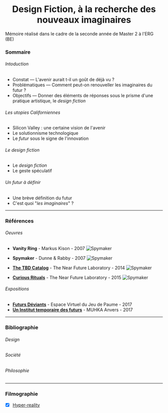 </style>
<h1 align=center>Design Fiction, à la recherche des nouveaux imaginaires</h1>

Mémoire réalisé dans le cadre de la seconde année de Master 2 à l'ERG (BE)

### Sommaire
###### Intoduction
- Constat — L'avenir aurait t-il un goût de déjà vu ?
- Problématiques — Comment peut-on renouveller les imaginaires du futur ? 
- Objectifs — Donner des éléments de réponses sous le prisme d'une pratique artistique, le *design fiction*

###### Les utopies Californiennes
- Silicon Valley : une certaine vision de l'avenir
- Le solutionnisme technologique
- Le *futur* sous le signe de l'innovation

###### Le design fiction
- Le *design fiction*
- Le geste spéculatif

###### Un futur à définir
- Une brève définition du futur
- C'est quoi "*les imaginaires*" ?

---

### Références
###### Oeuvres
- **Vanity Ring** - Markus Kison - 2007
<img align=center style="margin-top: 10px">![Spymaker](http://www.markuskison.de/img/proto_0.jpg)</img>

- **Spymaker** - Dunne & Rabby - 2007
<img align=center>![Spymaker](http://www.dunneandraby.co.uk/img/projects/large/spymaker-0.jpg)</img>

- **[The TBD Catalog](http://tbdcatalog.com/)** - The Near Future Laboratory - 2014
<img align=center>![Spymaker](http://tbdcatalog.com/img/sample2.jpg)</img>

- **[Curious Rituals](http://curiousrituals.nearfuturelaboratory.com/)** - The Near Future Laboratory - 2015
<img align=center>![Spymaker](http://curiousrituals.nearfuturelaboratory.com/img/book/page1.jpg)</img>


###### Expositions
- **[Futurs Déviants](http://espacevirtuel.jeudepaume.org/futurs-non-conformes-3-3088/)** - Espace Virtuel du Jeu de Paume - 2017
- **[Un Institut temporaire des futurs](https://www.muhka.be/programme/detail/660-a-temporary-institute-of-futures-studies)** - MUHKA Anvers - 2017

---

### Bibliographie
###### Design
###### Société
###### Philosophie

---

### Filmographie
- [x] [Hyper-reality](https://vimeo.com/166807261)
